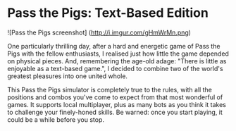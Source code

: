 Pass the Pigs: Text-Based Edition
=================================

![Pass the Pigs screenshot]
(http://i.imgur.com/gHmWrMn.png)

One particularly thrilling day, after a hard and energetic game of Pass the Pigs with the fellow enthusiasts, I realised just how little the game depended on physical pieces. And, remembering the age-old adage: "There is little as enjoyable as a text-based game.", I decided to combine two of the world's greatest pleasures into one united whole.

This Pass the Pigs simulator is completely true to the rules, with all the positions and combos you've come to expect from that most wonderful of games. It supports local multiplayer, plus as many bots as you think it takes to challenge your finely-honed skills. Be warned: once you start playing, it could be a while before you stop.
